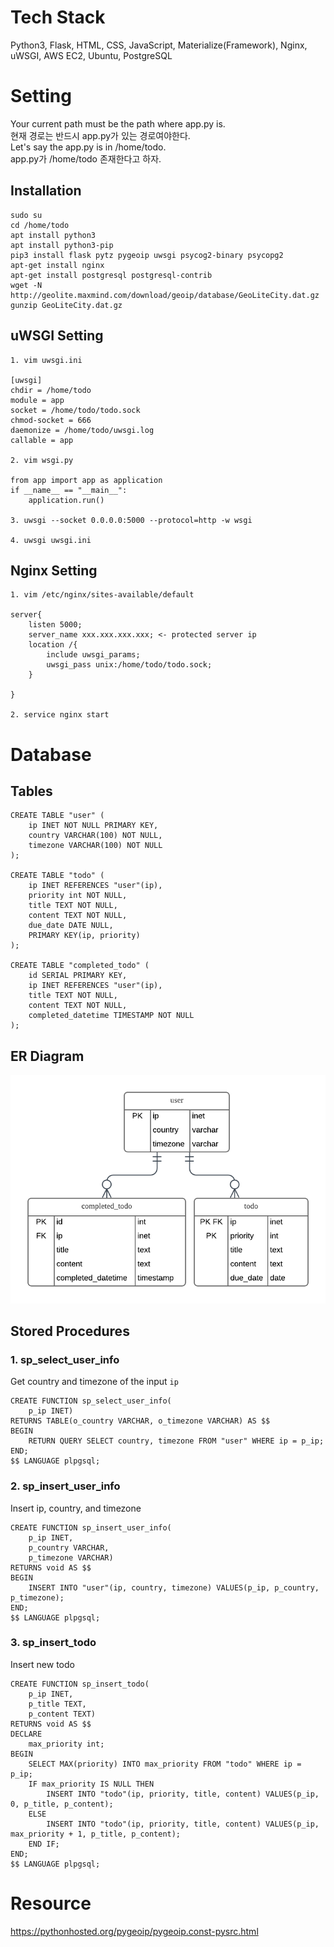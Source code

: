 # Tech Stack
Python3, Flask, HTML, CSS, JavaScript, Materialize(Framework), Nginx, uWSGI, AWS EC2, Ubuntu, PostgreSQL

# Setting 
Your current path must be the path where app.py is.  
현재 경로는 반드시 app.py가 있는 경로여야한다.  
Let's say the app.py is in /home/todo.  
app.py가 /home/todo 존재한다고 하자.

## Installation
```
sudo su
cd /home/todo
apt install python3
apt install python3-pip
pip3 install flask pytz pygeoip uwsgi psycog2-binary psycopg2
apt-get install nginx
apt-get install postgresql postgresql-contrib
wget -N http://geolite.maxmind.com/download/geoip/database/GeoLiteCity.dat.gz
gunzip GeoLiteCity.dat.gz

```
## uWSGI Setting
```
1. vim uwsgi.ini

[uwsgi]
chdir = /home/todo
module = app
socket = /home/todo/todo.sock
chmod-socket = 666
daemonize = /home/todo/uwsgi.log
callable = app

2. vim wsgi.py

from app import app as application
if __name__ == "__main__":
    application.run()

3. uwsgi --socket 0.0.0.0:5000 --protocol=http -w wsgi

4. uwsgi uwsgi.ini
```

## Nginx Setting
```
1. vim /etc/nginx/sites-available/default

server{
    listen 5000;
    server_name xxx.xxx.xxx.xxx; <- protected server ip
    location /{
        include uwsgi_params;
        uwsgi_pass unix:/home/todo/todo.sock;
    }

}

2. service nginx start
```

# Database

## Tables

```
CREATE TABLE "user" ( 
    ip INET NOT NULL PRIMARY KEY, 
    country VARCHAR(100) NOT NULL,
    timezone VARCHAR(100) NOT NULL
);

CREATE TABLE "todo" ( 
    ip INET REFERENCES "user"(ip), 
    priority int NOT NULL, 
    title TEXT NOT NULL, 
    content TEXT NOT NULL, 
    due_date DATE NULL, 
    PRIMARY KEY(ip, priority)
);

CREATE TABLE "completed_todo" (
    id SERIAL PRIMARY KEY, 
    ip INET REFERENCES "user"(ip), 
    title TEXT NOT NULL, 
    content TEXT NOT NULL, 
    completed_datetime TIMESTAMP NOT NULL
);
```

## ER Diagram
![ER Diagram](er_diagram.png)

## Stored Procedures
### 1. sp_select_user_info  
Get country and timezone of the input ```ip```
```
CREATE FUNCTION sp_select_user_info(
    p_ip INET) 
RETURNS TABLE(o_country VARCHAR, o_timezone VARCHAR) AS $$
BEGIN
    RETURN QUERY SELECT country, timezone FROM "user" WHERE ip = p_ip; 
END; 
$$ LANGUAGE plpgsql;
```

### 2. sp_insert_user_info  
Insert ip, country, and timezone
```
CREATE FUNCTION sp_insert_user_info(
    p_ip INET,
    p_country VARCHAR,
    p_timezone VARCHAR) 
RETURNS void AS $$
BEGIN
    INSERT INTO "user"(ip, country, timezone) VALUES(p_ip, p_country, p_timezone); 
END; 
$$ LANGUAGE plpgsql;
```

### 3. sp_insert_todo 
Insert new todo
```
CREATE FUNCTION sp_insert_todo(
    p_ip INET,
    p_title TEXT,
    p_content TEXT) 
RETURNS void AS $$
DECLARE
    max_priority int;
BEGIN
    SELECT MAX(priority) INTO max_priority FROM "todo" WHERE ip = p_ip;
    IF max_priority IS NULL THEN
        INSERT INTO "todo"(ip, priority, title, content) VALUES(p_ip, 0, p_title, p_content);  
    ELSE
        INSERT INTO "todo"(ip, priority, title, content) VALUES(p_ip, max_priority + 1, p_title, p_content); 
    END IF;
END; 
$$ LANGUAGE plpgsql;
```
# Resource
https://pythonhosted.org/pygeoip/pygeoip.const-pysrc.html